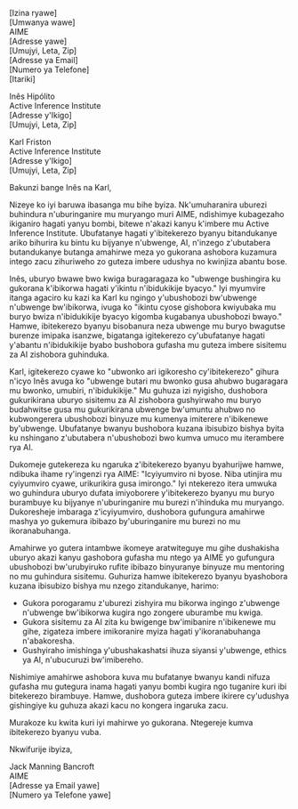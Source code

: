[Izina ryawe]  
[Umwanya wawe]  
AIME  
[Adresse yawe]  
[Umujyi, Leta, Zip]  
[Adresse ya Email]  
[Numero ya Telefone]  
[Itariki]  

Inês Hipólito  
Active Inference Institute  
[Adresse y'Ikigo]  
[Umujyi, Leta, Zip]  

Karl Friston  
Active Inference Institute  
[Adresse y'Ikigo]  
[Umujyi, Leta, Zip]  

Bakunzi bange Inês na Karl,

Nizeye ko iyi baruwa ibasanga mu bihe byiza. Nk'umuharanira uburezi buhindura n'uburinganire mu muryango muri AIME, ndishimye kubagezaho ikiganiro hagati yanyu bombi, bitewe n'akazi kanyu k'imbere mu Active Inference Institute. Ubufatanye hagati y'ibitekerezo byanyu bitandukanye ariko bihurira ku bintu ku bijyanye n'ubwenge, AI, n'inzego z'ubutabera butandukanye butanga amahirwe meza yo gukorana ashobora kuzamura intego zacu zihuriweho zo guteza imbere udushya no kwinjiza abantu bose.

Inês, uburyo bwawe bwo kwiga buragaragaza ko "ubwenge bushingira ku gukorana k'ibikorwa hagati y'ikintu n'ibidukikije byacyo." Iyi myumvire itanga agaciro ku kazi ka Karl ku ngingo y'ubushobozi bw'ubwenge n'ubwenge bw'ibikorwa, ivuga ko "ikintu cyose gishobora kwiyubaka mu buryo bwiza n'ibidukikije byacyo kigomba kugabanya ubushobozi bwayo." Hamwe, ibitekerezo byanyu bisobanura neza ubwenge mu buryo bwagutse burenze imipaka isanzwe, bigatanga igitekerezo cy'ubufatanye hagati y'abantu n'ibidukikije byabo bushobora gufasha mu guteza imbere sisitemu za AI zishobora guhinduka.

Karl, igitekerezo cyawe ko "ubwonko ari igikoresho cy'ibitekerezo" gihura n'icyo Inês avuga ko "ubwenge butari mu bwonko gusa ahubwo bugaragara mu bwonko, umubiri, n'ibidukikije." Mu guhuza izi nyigisho, dushobora gukurikirana uburyo sisitemu za AI zishobora gushyirwaho mu buryo budahwitse gusa mu gukurikirana ubwenge bw'umuntu ahubwo no kubwongerera ubushobozi binyuze mu kumenya imiterere n'ibikenewe by'ubwenge. Ubufatanye bwanyu bushobora kuzana ibisubizo bishya byita ku nshingano z'ubutabera n'ubushobozi bwo kumva umuco mu iterambere rya AI.

Dukomeje gutekereza ku ngaruka z'ibitekerezo byanyu byahurijwe hamwe, ndibuka ihame ry'ingenzi rya AIME: "Icyiyumviro ni byose. Niba utinjira mu cyiyumviro cyawe, urikurikira gusa imirongo." Iyi ntekerezo itera umwuka wo guhindura uburyo dufata imiyoborere y'ibitekerezo byanyu mu buryo burambuye ku bijyanye n'uburinganire mu burezi n'ihinduka mu muryango. Dukoresheje imbaraga z'icyiyumviro, dushobora gufungura amahirwe mashya yo gukemura ibibazo by'uburinganire mu burezi no mu ikoranabuhanga.

Amahirwe yo gutera intambwe ikomeye aratwiteguye mu gihe dushakisha uburyo akazi kanyu gashobora gufasha mu ntego ya AIME yo gufungura ubushobozi bw'urubyiruko rufite ibibazo binyuranye binyuze mu mentoring no mu guhindura sisitemu. Guhuriza hamwe ibitekerezo byanyu byashobora kuzana ibisubizo bishya mu nzego zitandukanye, harimo:

- Gukora porogaramu z'uburezi zishyira mu bikorwa ingingo z'ubwenge n'ubwenge bw'ibikorwa kugira ngo zongere uburambe mu kwiga.
- Gukora sisitemu za AI zita ku bwigenge bw'imibanire n'ibikenewe mu gihe, zigateza imbere imikoranire myiza hagati y'ikoranabuhanga n'abakoresha.
- Gushyiraho imishinga y'ubushakashatsi ihuza siyansi y'ubwenge, ethics ya AI, n'ubucuruzi bw'imibereho.

Nishimiye amahirwe ashobora kuva mu bufatanye bwanyu kandi nifuza gufasha mu gutegura inama hagati yanyu bombi kugira ngo tuganire kuri ibi bitekerezo birambuye. Hamwe, dushobora guteza imbere ikirere cy'udushya gishingiye ku guhuza akazi kacu no kongera ingaruka zacu.

Murakoze ku kwita kuri iyi mahirwe yo gukorana. Ntegereje kumva ibitekerezo byanyu vuba.

Nkwifurije ibyiza,

Jack Manning Bancroft  
AIME  
[Adresse ya Email yawe]  
[Numero ya Telefone yawe]